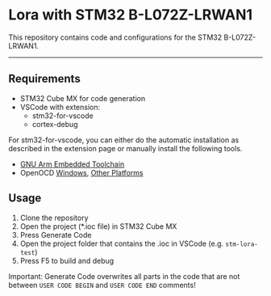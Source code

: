 # Lora with STM32 B-L072Z-LRWAN1

This repository contains code and configurations for the STM32 B-L072Z-LRWAN1.

---

## Requirements
- STM32 Cube MX for code generation
- VSCode with extension:
  - stm32-for-vscode 
  - cortex-debug

For stm32-for-vscode, you can either do the automatic installation as described in the extension page or manually install the following tools.
- [GNU Arm Embedded Toolchain](https://developer.arm.com/open-source/gnu-toolchain/gnu-rm/downloads)
- OpenOCD [Windows](https://gnutoolchains.com/arm-eabi/openocd/), [Other Platforms](https://xpack.github.io/dev-tools/openocd/install/)


## Usage

1. Clone the repository
2. Open the project (*.ioc file) in STM32 Cube MX
3. Press Generate Code
4. Open the project folder that contains the .ioc in VSCode (e.g. `stm-lora-test`)
5. Press F5 to build and debug

Important: Generate Code overwrites all parts in the code that are not between `USER CODE BEGIN` and `USER CODE END` comments!
